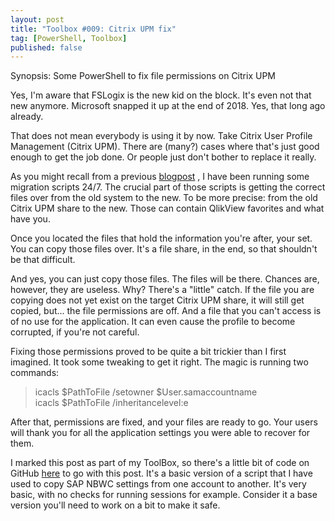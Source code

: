 ```yaml
---
layout: post
title: "Toolbox #009: Citrix UPM fix"
tag: [PowerShell, Toolbox]
published: false
---
```

Synopsis: Some PowerShell to fix file permissions on Citrix UPM

Yes, I'm aware that FSLogix is the new kid on the block. It's even not that new anymore. Microsoft snapped it up at the end of 2018. Yes, that long ago already.

That does not mean everybody is using it by now. Take Citrix User Profile Management (Citrix UPM). There are (many?) cases where that's just good enough to get the job done. Or people just don't bother to replace it really.

As you might recall from a previous [blogpost](https://www.cloudsparkle.be/2021-05-06-PowerShellMemory/) , I have been running some migration scripts 24/7. The crucial part of those scripts is getting the correct files over from the old system to the new. To be more precise: from the old Citrix UPM share to the new. Those can contain QlikView favorites and what have you.

Once you located the files that hold the information you're after, your set. You can copy those files over. It's a file share, in the end, so that shouldn't be that difficult.

And yes, you can just copy those files. The files will be there. Chances are, however, they are useless. Why? There's a "little" catch. If the file you are copying does not yet exist on the target Citrix UPM share, it will still get copied, but... the file permissions are off. And a file that you can't access is of no use for the application. It can even cause the profile to become corrupted, if you're not careful.

Fixing those permissions proved to be quite a bit trickier than I first imagined. It took some tweaking to get it right. The magic is running two commands:

> icacls $PathToFile /setowner $User.samaccountname  
> icacls $PathToFile /inheritancelevel:e

After that, permissions are fixed, and your files are ready to go. Your users will thank you for all the application settings you were able to recover for them.

I marked this post as part of my ToolBox, so there's a little bit of code on GitHub [here](https://github.com/Cloudsparkle/Citrix-UPM-FileFix) to go with this post. It's a basic version of a script that I have used to copy SAP NBWC settings from one account to another. It's very basic, with no checks for running sessions for example. Consider it a base version you'll need to work on a bit to make it safe.
